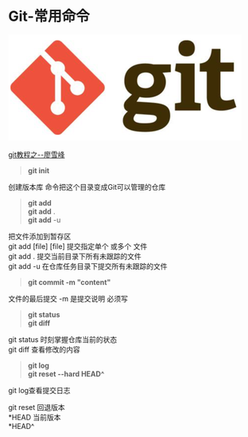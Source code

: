 # Git-常用命令

![git](git.png)

[git教程之--廖雪峰](http://www.liaoxuefeng.com/wiki/0013739516305929606dd18361248578c67b8067c8c017b000/0013743256916071d599b3aed534aaab22a0db6c4e07fd0000)
>**git init**

创建版本库
命令把这个目录变成Git可以管理的仓库

>**git add**  
>**git add** .  
>**git add** -u

把文件添加到暂存区  
git add [file] [file] 提交指定单个 或多个 文件  
git add . 提交当前目录下所有未跟踪的文件  
git add -u 在仓库任务目录下提交所有未跟踪的文件

>**git commit -m "content"**

文件的最后提交 -m 是提交说明 必须写

>**git status**  
>**git diff**

git status 时刻掌握仓库当前的状态  
git diff 查看修改的内容 


>**git log**  
>**git reset --hard HEAD^**

git log查看提交日志  

git reset 回退版本   
*HEAD 当前版本  
*HEAD^


